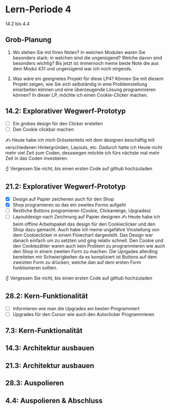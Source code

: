 # Lern-Periode 4

14.2 bis 4.4

## Grob-Planung

1. Wo stehen Sie mit Ihren Noten? In welchen Modulen waren Sie besonders stark; in welchen sind die ungenügend? Welche davon sind besonders wichtig?
Bis jetzt ist immernoch meine beste Note die aus dem Modul 431 und ungenügend war ich noch nirgends.

2. Was wäre ein geeignetes Projekt für diese LP4? Können Sie mit diesem Projekt zeigen, wie Sie sich selbständig in eine Problemstellung einarbeiten können und eine überzeugende Lösung programmieren können?
In dieser LP, möchte ich einen Cookie-Clicker machen.
## 14.2: Explorativer Wegwerf-Prototyp

- [ ] Ein grobes design für den Clicker erstellen
- [ ] Den Cookie clickbar machen

✍️ Heute habe ich mich Grösstenteils mit dem designen beschäftig mit verschiedenen Hintergründen, Layouts, etc. Dadurch hatte ich Heute nicht mehr viel Zeit zum Coden, desswegen möchte ich fürs nächste mal mehr Zeit in das Coden investieren.

☝️ Vergessen Sie nicht, bis einen ersten Code auf github hochzuladen

## 21.2: Explorativer Wegwerf-Prototyp

- [x] Design auf Papier zeichenen auch für den Shop
- [x] Shop programieren so das ein zweites Forms aufgeht
- [ ] Restliche Buttons programieren (Cookie, Clickanteige, Upgrades)
- [ ] Layoutdesign nach Zeichnung auf Papier designen
✍️ Heute habe ich beim offline Arbeitspaket das design für den Cookieclicker und den Shop dazu gemacht. Auch habe ich meine ungefähre Vrostellung von dem Cookieclicker in einem Flowchart dargestellt. Das Design war danach einfach um zu setzten und ging relativ schnell. Den Cookie und den Cookiezähler waren auch kein Problem zu programmieren wie auch den Shop in einem zweiten Form zu machen. Die Uprgades allerding bereiteten mir Schwierigkeiten da es kompliziert ist Buttons auf dem zweizten Form zu drücken, welche dan auf dem ersten Form funktionieren sollten.

☝️ Vergessen Sie nicht, bis einen ersten Code auf github hochzuladen

## 28.2: Kern-Funktionalität
- [ ] Informieren wie man die Upgrades am besten Programmiert
- [ ] Upgrades für den Cursor wie auch den Autoclicker Programmieren

## 7.3: Kern-Funktionalität

## 14.3: Architektur ausbauen

## 21.3: Architektur ausbauen

## 28.3: Auspolieren

## 4.4: Auspolieren & Abschluss


